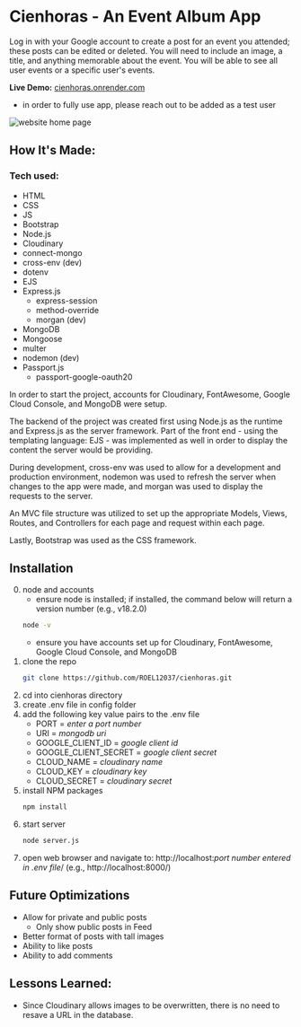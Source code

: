 # Cienhoras - An Event Album App
Log in with your Google account to create a post for an event you attended; these posts can be edited or deleted. You will need to include an image, a title, and anything memorable about the event. You will be able to see all user events or a specific user's events.

**Live Demo:** [cienhoras.onrender.com][cienhoras-url]
- in order to fully use app, please reach out to be added as a test user

![website home page][cienhoras-home-img-url]

## How It's Made: 
### Tech used:
- HTML
- CSS
- JS
- Bootstrap
- Node.js
- Cloudinary
- connect-mongo
- cross-env (dev)
- dotenv
- EJS
- Express.js
    - express-session
    - method-override
    - morgan (dev)
- MongoDB
- Mongoose
- multer
- nodemon (dev)
- Passport.js
    - passport-google-oauth20

In order to start the project, accounts for Cloudinary, FontAwesome, Google Cloud Console, and MongoDB were setup. 

The backend of the project was created first using Node.js as the runtime and Express.js as the server framework. Part of the front end - using the templating language: EJS - was implemented as well in order to display the content the server would be providing. 

During development, cross-env was used to allow for a development and production environment, nodemon was used to refresh the server when changes to the app were made, and morgan was used to display the requests to the server. 

An MVC file structure was utilized to set up the appropriate Models, Views, Routes, and Controllers for each page and request within each page. 

Lastly, Bootstrap was used as the CSS framework.

## Installation
0. node and accounts
    - ensure node is installed; if installed, the command below will return a version number (e.g., v18.2.0)
    ```sh
    node -v
    ```
    - ensure you have accounts set up for Cloudinary, FontAwesome, Google Cloud Console, and MongoDB
1. clone the repo
    ```sh
    git clone https://github.com/ROEL12037/cienhoras.git
    ```
2. cd into cienhoras directory
3. create .env file in config folder
4. add the following key value pairs to the .env file 
    - PORT = *enter a port number*
    - URI = *mongodb uri*
    - GOOGLE_CLIENT_ID = *google client id*
    - GOOGLE_CLIENT_SECRET = *google client secret*
    - CLOUD_NAME = *cloudinary name*
    - CLOUD_KEY = *cloudinary key*
    - CLOUD_SECRET = *cloudinary secret*
5. install NPM packages
    ```sh
    npm install
    ```
6. start server
    ```sh
    node server.js
    ```
7. open web browser and navigate to: http://localhost:*port number entered in .env file*/ (e.g., http://localhost:8000/)

## Future Optimizations
- Allow for private and public posts
    - Only show public posts in Feed
- Better format of posts with tall images
- Ability to like posts
- Ability to add comments

## Lessons Learned:
- Since Cloudinary allows images to be overwritten, there is no need to resave a URL in the database.

[cienhoras-url]: https://cienhoras.onrender.com/
[cienhoras-home-img-url]: https://res.cloudinary.com/di2ps252x/image/upload/c_scale,q_100,w_600/v1674669563/cienhoras-home_xwbshe.png